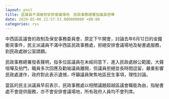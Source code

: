 ```yaml
---
layout: post
title: 區議員不滿被拒安排會議場地　民政事務總署指議員喧嘩
date: 2020-05-06 22:57:53.000000000 +08:00
categories: rss
---
```


中西區區議會的政制及保安事務委員會，原定下午開會，討論去年6月12日的金鐘衝突事件，民主派議員不滿中西區民政事務處，拒絕安排會議場地及秘書處服務，到民政處辦公室請願。

民政事務總署發表聲明，指多位區議員在未經同意下，進入民政處辦公範圍，大聲喧嘩及拍門，職員多次回應及勸喻議員離開，但議員拒絕並長時間逗留，嚴重影響民政處運作，政府對此表示遺憾，呼籲議員聚焦地區民生事項，理性討論。

當區的民主派議員早前表示，民政事務處以相關議題超越區議會職能為由，指秘書處不會提供服務，亦不會安排會議場地，所有政府人員均不會列席。
